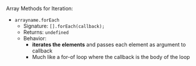 Array Methods for Iteration:

- `arrayname.forEach`
  - Signature: `[].forEach(callback);`
  - Returns: `undefined`
  - Behavior: 
    - **iterates the elements** and passes each element as argument to callback
    - Much like a for-of loop where the callback is the body of the loop